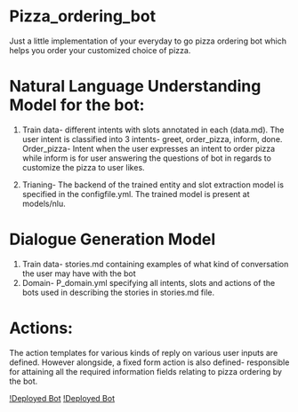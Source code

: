 # Pizza_ordering_bot
Just a little implementation of your everyday to go pizza ordering bot which helps you order your customized choice of pizza.

# Natural Language Understanding Model for the bot:

1. Train data- different intents with slots annotated in each (data.md). The user intent is classified into 3 intents- greet, order_pizza, inform, done. Order_pizza- Intent when the user expresses an intent to order pizza while inform is for user answering the questions of bot in regards to customize the pizza to user likes.

2. Trianing- The backend of the trained entity and slot extraction model is specified in the configfile.yml. The trained model is present at models/nlu.

# Dialogue Generation Model

1. Train data- stories.md containing examples of what kind of conversation the user may have with the bot
2. Domain- P_domain.yml specifying all intents, slots and actions of the bots used in describing the stories in stories.md file.

# Actions:
The action templates for various kinds of reply on various user inputs are defined. However alongside, a fixed form action is also defined- responsible for attaining all the required information fields relating to pizza ordering by the bot. 

[!Deployed Bot](https://github.com/jhanvi0905/Pizza-OrderingBot/blob/master/Screenshot%20(47).png)
[!Deployed Bot](https://github.com/jhanvi0905/Pizza-OrderingBot/blob/master/Screenshot%20(48).png)
